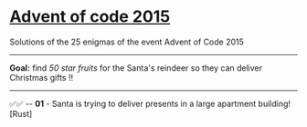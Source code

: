 # [Advent of code 2015](https://adventofcode.com/2015)
Solutions of the 25 enigmas of the event Advent of Code 2015

---
**Goal:** find _50 star fruits_ for the Santa's reindeer so they can deliver Christmas gifts !!

---

✅✅ -- **01** - Santa is trying to deliver presents in a large apartment building! [Rust]
